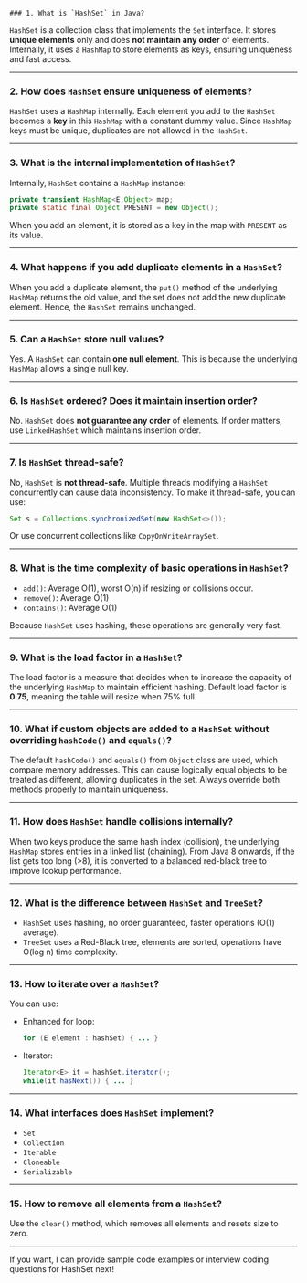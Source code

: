     ### 1. What is `HashSet` in Java?

`HashSet` is a collection class that implements the `Set` interface. It stores **unique elements** only and does **not maintain any order** of elements. Internally, it uses a `HashMap` to store elements as keys, ensuring uniqueness and fast access.

---

### 2. How does `HashSet` ensure uniqueness of elements?

`HashSet` uses a `HashMap` internally. Each element you add to the `HashSet` becomes a **key** in this `HashMap` with a constant dummy value. Since `HashMap` keys must be unique, duplicates are not allowed in the `HashSet`.

---

### 3. What is the internal implementation of `HashSet`?

Internally, `HashSet` contains a `HashMap` instance:

```java
private transient HashMap<E,Object> map;
private static final Object PRESENT = new Object();
```

When you add an element, it is stored as a key in the map with `PRESENT` as its value.

---

### 4. What happens if you add duplicate elements in a `HashSet`?

When you add a duplicate element, the `put()` method of the underlying `HashMap` returns the old value, and the set does not add the new duplicate element. Hence, the `HashSet` remains unchanged.

---

### 5. Can a `HashSet` store null values?

Yes. A `HashSet` can contain **one null element**. This is because the underlying `HashMap` allows a single null key.

---

### 6. Is `HashSet` ordered? Does it maintain insertion order?

No. `HashSet` does **not guarantee any order** of elements. If order matters, use `LinkedHashSet` which maintains insertion order.

---

### 7. Is `HashSet` thread-safe?

No, `HashSet` is **not thread-safe**. Multiple threads modifying a `HashSet` concurrently can cause data inconsistency. To make it thread-safe, you can use:

```java
Set s = Collections.synchronizedSet(new HashSet<>());
```

Or use concurrent collections like `CopyOnWriteArraySet`.

---

### 8. What is the time complexity of basic operations in `HashSet`?

* `add()`: Average O(1), worst O(n) if resizing or collisions occur.
* `remove()`: Average O(1)
* `contains()`: Average O(1)

Because `HashSet` uses hashing, these operations are generally very fast.

---

### 9. What is the load factor in a `HashSet`?

The load factor is a measure that decides when to increase the capacity of the underlying `HashMap` to maintain efficient hashing. Default load factor is **0.75**, meaning the table will resize when 75% full.

---

### 10. What if custom objects are added to a `HashSet` without overriding `hashCode()` and `equals()`?

The default `hashCode()` and `equals()` from `Object` class are used, which compare memory addresses. This can cause logically equal objects to be treated as different, allowing duplicates in the set. Always override both methods properly to maintain uniqueness.

---

### 11. How does `HashSet` handle collisions internally?

When two keys produce the same hash index (collision), the underlying `HashMap` stores entries in a linked list (chaining). From Java 8 onwards, if the list gets too long (>8), it is converted to a balanced red-black tree to improve lookup performance.

---

### 12. What is the difference between `HashSet` and `TreeSet`?

* `HashSet` uses hashing, no order guaranteed, faster operations (O(1) average).
* `TreeSet` uses a Red-Black tree, elements are sorted, operations have O(log n) time complexity.

---

### 13. How to iterate over a `HashSet`?

You can use:

* Enhanced for loop:

  ```java
  for (E element : hashSet) { ... }
  ```
* Iterator:

  ```java
  Iterator<E> it = hashSet.iterator();
  while(it.hasNext()) { ... }
  ```

---

### 14. What interfaces does `HashSet` implement?

* `Set`
* `Collection`
* `Iterable`
* `Cloneable`
* `Serializable`

---

### 15. How to remove all elements from a `HashSet`?

Use the `clear()` method, which removes all elements and resets size to zero.

---

If you want, I can provide sample code examples or interview coding questions for HashSet next!
